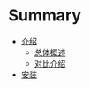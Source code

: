 # Summary

* [介绍](introduction/README.md)
    * [总体概述](introduction/general.md)
    * [对比介绍](introduction/contrast.md)
* [安装](install/README.md)
